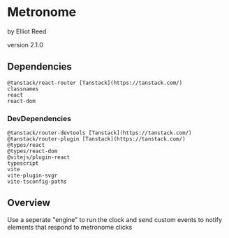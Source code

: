 # Metronome

by Elliot Reed

version 2.1.0

## Dependencies

    @tanstack/react-router [Tanstack](https://tanstack.com/)
    classnames
    react
    react-dom

### DevDependencies

    @tanstack/router-devtools [Tanstack](https://tanstack.com/)
    @tanstack/router-plugin [Tanstack](https://tanstack.com/)
    @types/react
    @types/react-dom
    @vitejs/plugin-react
    typescript
    vite
    vite-plugin-svgr
    vite-tsconfig-paths

## Overview

Use a seperate "engine" to run the clock and send custom events to notify elements that respond to metronome clicks
